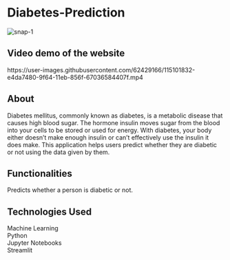 # Diabetes-Prediction
![snap-1](https://user-images.githubusercontent.com/62429166/115101710-14d54800-9f64-11eb-8679-80939b2638b3.JPG)

<h2>Video demo of the website</h2>
https://user-images.githubusercontent.com/62429166/115101832-e4da7480-9f64-11eb-856f-67036584407f.mp4

<h2>About</h2>
Diabetes mellitus, commonly known as diabetes, is a metabolic disease that causes high blood sugar. The hormone insulin moves sugar from the blood into your cells to be stored or used for energy. With diabetes, your body either doesn’t make enough insulin or can’t effectively use the insulin it does make. This application helps users predict whether they are diabetic or not using the data given by them.

<h2>Functionalities</h2>
Predicts whether a person is diabetic or not.<br>

<h2>Technologies Used</h2>
Machine Learning<br>
Python<br>
Jupyter Notebooks<br>
Streamlit<br>
